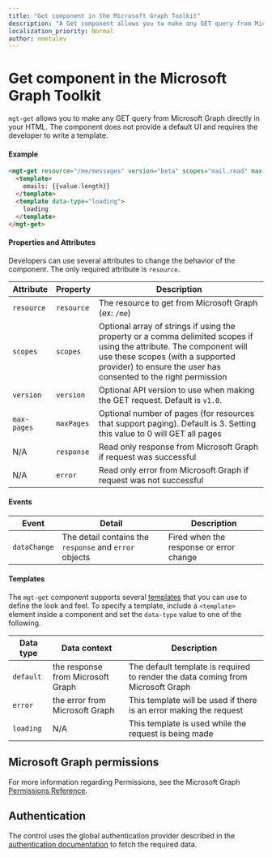```yaml
---
title: "Get component in the Microsoft Graph Toolkit"
description: "A Get component allows you to make any GET query from Microsoft Graph directly in your HTML."
localization_priority: Normal
author: nmetulev
---
```


# Get component in the Microsoft Graph Toolkit

`mgt-get` allows you to make any GET query from Microsoft Graph directly in your HTML. The component does not provide a default UI and requires the developer to write a template.

#### Example

```html
<mgt-get resource="/me/messages" version="beta" scopes="mail.read" max-pages="2">
  <template>
    emails: {{value.length}}
  </template>
  <template data-type="loading">
    loading
  </template>
</mgt-get>
```

#### Properties and Attributes

Developers can use several attributes to change the behavior of the component. The only required attribute is `resource`.

| Attribute | Property  | Description |
| --- | --- | --- |
| `resource` | `resource` | The resource to get from Microsoft Graph (ex: `/me`) |
| `scopes` | `scopes` | Optional array of strings if using the property or a comma delimited scopes if using the attribute. The component will use these scopes (with a supported provider) to ensure the user has  consented to the right permission |
| `version` | `version` | Optional API version to use when making the GET request. Default is `v1.0`.  |
| `max-pages` | `maxPages` | Optional number of pages (for resources that support paging). Default is 3. Setting this value to 0 will GET all pages  |
| N/A | `response` | Read only response from Microsoft Graph if request was successful  |
| N/A |`error`| Read only error from Microsoft Graph if request was not successful |

#### Events
| Event | Detail | Description |
| --- | --- | --- |
| `dataChange` | The detail contains the `response` and `error` objects | Fired when the response or error change |

#### Templates

The `mgt-get` component supports several [templates](../templates.md) that you can use to define the look and feel. To specify a template, include a `<template>` element inside a component and set the `data-type` value to one of the following.

| Data type | Data context | Description |
| --- | --- | --- |
| `default` | the response from Microsoft Graph | The default template is required to render the data coming from Microsoft Graph  |
| `error` | the error from Microsoft Graph | This template will be used if there is an error making the request |
| `loading` | N/A | This template is used while the request is being made |

## Microsoft Graph permissions


For more information regarding Permissions, see the Microsoft Graph [Permissions Reference](https://docs.microsoft.com/graph/permissions-reference). 

## Authentication

The control uses the global authentication provider described in the [authentication documentation](./../providers.md) to fetch the required data.